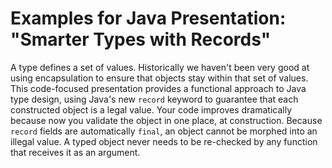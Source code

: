 # Examples for Java Presentation: "Smarter Types with Records"

A type defines a set of values. Historically we haven't been very good at using
encapsulation to ensure that objects stay within that set of values. This
code-focused presentation provides a functional approach to Java type design,
using Java's new `record` keyword to guarantee that each constructed object is a
legal value. Your code improves dramatically because now you validate the object
in one place, at construction. Because `record` fields are automatically
`final`, an object cannot be morphed into an illegal value. A typed object
never needs to be re-checked by any function that receives it as an argument.
